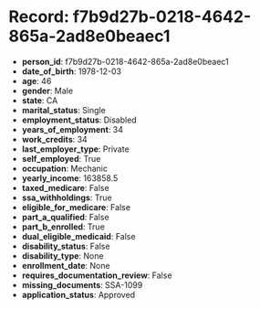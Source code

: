 # Record: f7b9d27b-0218-4642-865a-2ad8e0beaec1

- **person_id**: f7b9d27b-0218-4642-865a-2ad8e0beaec1
- **date_of_birth**: 1978-12-03
- **age**: 46
- **gender**: Male
- **state**: CA
- **marital_status**: Single
- **employment_status**: Disabled
- **years_of_employment**: 34
- **work_credits**: 34
- **last_employer_type**: Private
- **self_employed**: True
- **occupation**: Mechanic
- **yearly_income**: 163858.5
- **taxed_medicare**: False
- **ssa_withholdings**: True
- **eligible_for_medicare**: False
- **part_a_qualified**: False
- **part_b_enrolled**: True
- **dual_eligible_medicaid**: False
- **disability_status**: False
- **disability_type**: None
- **enrollment_date**: None
- **requires_documentation_review**: False
- **missing_documents**: SSA-1099
- **application_status**: Approved